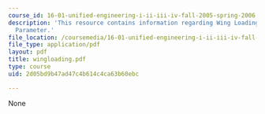 ```yaml
---
course_id: 16-01-unified-engineering-i-ii-iii-iv-fall-2005-spring-2006
description: 'This resource contains information regarding Wing Loading: An Important
  Parameter.'
file_location: /coursemedia/16-01-unified-engineering-i-ii-iii-iv-fall-2005-spring-2006/2d05bd9b47ad47c4b614c4ca63b60ebc_wingloading.pdf
file_type: application/pdf
layout: pdf
title: wingloading.pdf
type: course
uid: 2d05bd9b47ad47c4b614c4ca63b60ebc

---
```

None